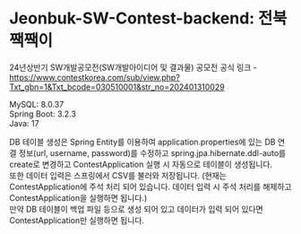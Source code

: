# Jeonbuk-SW-Contest-backend: 전북 짹짹이
24년상반기 SW개발공모전(SW개발아이디어 및 결과물)
공모전 공식 링크 - https://www.contestkorea.com/sub/view.php?Txt_gbn=1&Txt_bcode=030510001&str_no=202401310029       

MySQL: 8.0.37    
Spring Boot: 3.2.3    
Java: 17    

DB 테이블 생성은 Spring Entity를 이용하여 application.properties에 있는 DB 연결 정보(url, username, password)를 수정하고 spring.jpa.hibernate.ddl-auto를 create로 변경하고 ContestApplication 실행 시 자동으로 테이블이 생성됩니다.            
또한 데이터 입력은 스프링에서 CSV를 불러와 저장됩니다. (현재는 ContestApplication에 주석 처리 되어 있습니다. 데이터 입력 시 주석 처리를 해제하고 ContestApplication을 실행하면 됩니다.)      
만약 DB 테이블이 백업 파일 등으로 생성 되어 있고 데이터가 입력 되어 있다면 ContestApplication만 실행하면 됩니다.
